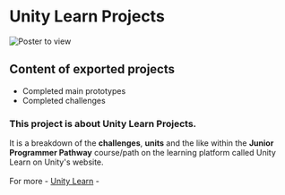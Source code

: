 # Unity Learn Projects
![Poster to view](https://images.youracclaim.com/images/28f94e97-1ac3-46cb-9384-e9c44f95758d/00-Junior_Programmer-Pathway.png) 
## Content of exported projects
- Completed main prototypes
- Completed challenges
### This project is about Unity Learn Projects.
It is a breakdown of the **challenges**, **units** and the like within the **Junior Programmer Pathway** course/path on the learning platform called Unity Learn on Unity's website. <br/> <br/>
For more - [Unity Learn](https://learn.unity.com) -
